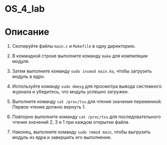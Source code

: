 # OS_4_lab

# Описание

1. Скопируйте файлы `main.c` и `Makefile` в одну директорию.

2. В командной строке выполните команду `make` для компиляции модуля.

3. Затем выполните команду `sudo insmod main.ko`, чтобы загрузить модуль в ядро.

4. Используйте команду `sudo dmesg` для просмотра вывода системного журнала и убедитесь, что модуль успешно загружен.

5. Выполните команду `cat /proc/tsu` для чтения значения переменной. Первое чтение должно вернуть 1.

6. Повторно выполните команду `cat /proc/tsu` для последовательного чтения значений 2, 3 и 1 при каждом открытии файла.

7. Наконец, выполните команду `sudo rmmod main`, чтобы выгрузить модуль из ядра и завершить его выполнение.


